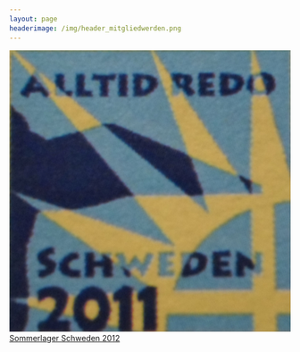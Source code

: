 ```yaml
---
layout: page
headerimage: /img/header_mitgliedwerden.png
---
```


<div class="tile">
   <div class="tile-content slide-up">
     <a href="https://www.flickr.com/photos/141398173@N07/albums/72157666610522574/">
        <div class="slide">
          <img src="/img/Schweden.jpg">       
        </div>
         <div class="slide-over op-cyan text-small padding10">
           Sommerlager Schweden 2012             
         </div>
     </a>
   </div>
</div>




